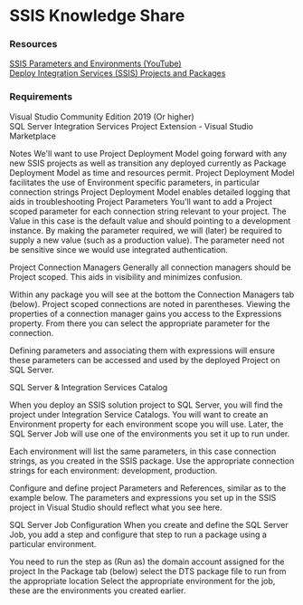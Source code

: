 # SSIS Knowledge Share

### Resources
[SSIS Parameters and Environments (YouTube)](https://www.youtube.com/watch?v=3HcPJCBS_KY)  
[Deploy Integration Services (SSIS) Projects and Packages](https://learn.microsoft.com/en-us/sql/integration-services/packages/deploy-integration-services-ssis-projects-and-packages?view=sql-server-ver16)  
 
### Requirements
Visual Studio Community Edition 2019 (Or higher)  
SQL Server Integration Services Project Extension - Visual Studio Marketplace  
 
Notes
We'll want to use Project Deployment Model going forward with any new SSIS projects as well as transition any deployed currently as Package Deployment Model as time and resources permit.
Project Deployment Model facilitates the use of Environment specific parameters, in particular connection strings
Project Deployment Model enables detailed logging that aids in troubleshooting
Project Parameters
You'll want to add a Project scoped parameter for each connection string relevant to your project. The Value in this case is the default value and should pointing to a development instance. By making the parameter required, we will (later) be required to supply a new value (such as a production value). The parameter need not be sensitive since we would use integrated authentication.
 


 
 
Project Connection Managers
Generally all connection managers should be Project scoped. This aids in visibility and minimizes confusion.

 
Within any package you will see at the bottom the Connection Managers tab (below). Project scoped connections are noted in parentheses. Viewing the properties of a connection manager gains you access to the Expressions property. From there you can select the appropriate parameter for the connection.


 

 

 
 
Defining parameters and associating them with expressions will ensure these parameters can be accessed and used by the deployed Project on SQL Server.
 
 
 
SQL Server & Integration Services Catalog
 
When you deploy an SSIS solution project to SQL Server, you will find the project under Integration Service Catalogs. You will want to create an Environment property for each environment scope you will use. Later, the SQL Server Job will use one of the environments you set it up to run under.
 
Each environment will list the same parameters, in this case connection strings, as you created in the SSIS package. Use the appropriate connection strings for each environment: development, production.
 

 

 
Configure and define project Parameters and References, similar as to the example below. The parameters and expressions you set up in the SSIS project in Visual Studio should reflect what you see here.
 


 
 
SQL Server Job Configuration
When you create and define the SQL Server Job, you add a step and configure that step to run a package using a particular environment.
 
You need to run the step as (Run as) the domain account assigned for the project
In the Package tab (below) select the DTS package file to run from the appropriate location
Select the appropriate environment for the job, these are the environments you created earlier.
